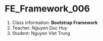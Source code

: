# FE_Framework_006
1. Class information: __Bootstrap Framework__
2. Teacher: _Nguyen Duc Huy_
3. Student: Nguyen Viet Trung